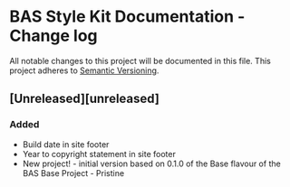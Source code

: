 # BAS Style Kit Documentation - Change log

All notable changes to this project will be documented in this file.
This project adheres to [Semantic Versioning](http://semver.org/spec/v2.0.0.html).

## [Unreleased][unreleased]

### Added

* Build date in site footer
* Year to copyright statement in site footer
* New project! - initial version based on 0.1.0 of the Base flavour of the BAS Base Project - Pristine
